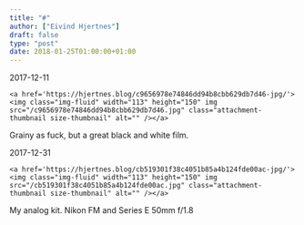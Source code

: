 ```yaml
---
title: "#"
author: ["Eivind Hjertnes"]
draft: false
type: "post"
date: 2018-01-25T01:00:00+01:00
---
```


2017-12-11

<a id="orgcd5b89d"></a>

<div class="HTML">
  <div></div>

<figure class="gallery-item">

</div>

```text
<a href='https://hjertnes.blog/c9656978e74846dd94b8cbb629db7d46-jpg/'><img class="img-fluid" width="113" height="150" img src="/c9656978e74846dd94b8cbb629db7d46.jpg" class="attachment-thumbnail size-thumbnail" alt="" /></a>
```

<div class="HTML">
  <div></div>

</figure>

</div>

Grainy as fuck, but a great black and white film.

2017-12-31

<a id="orgd0456c3"></a>

<div class="HTML">
  <div></div>

<figure class="gallery-item">

</div>

```text
<a href='https://hjertnes.blog/cb519301f38c4051b85a4b124fde00ac-jpg/'><img class="img-fluid" width="113" height="150" img src="/cb519301f38c4051b85a4b124fde00ac.jpg" class="attachment-thumbnail size-thumbnail" alt="" /></a>
```

<div class="HTML">
  <div></div>

</figure>

</div>

My analog kit. Nikon FM and Series E 50mm f/1.8
